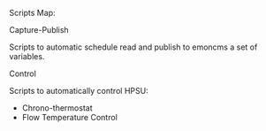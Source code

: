 Scripts Map:

Capture-Publish

Scripts to automatic schedule read and publish to emoncms a set of variables.

Control

Scripts to automatically control HPSU:
- Chrono-thermostat
- Flow Temperature Control
